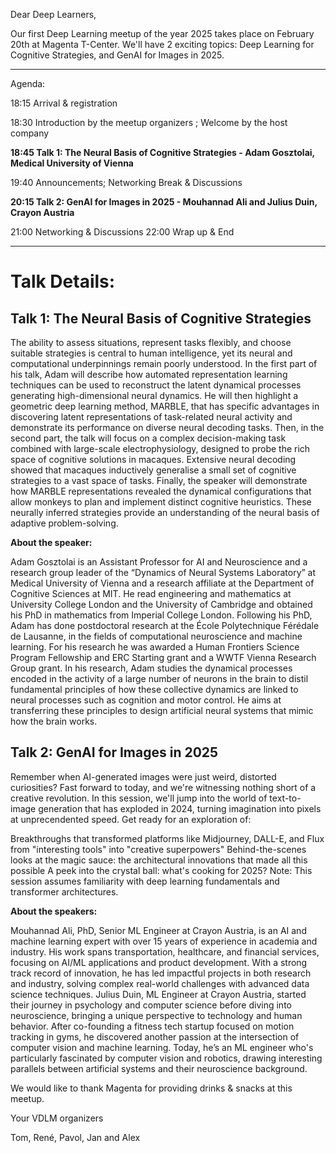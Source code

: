 Dear Deep Learners,

Our first Deep Learning meetup of the year 2025 takes place on February 20th at Magenta T-Center. We'll have 2 exciting topics:
Deep Learning for Cognitive Strategies, and GenAI for Images in 2025.

***
Agenda:

18:15
Arrival & registration

18:30
Introduction by the meetup organizers
; Welcome by the host company

**18:45
Talk 1: The Neural Basis of Cognitive Strategies - Adam Gosztolai, Medical University of Vienna**

19:40 Announcements; Networking Break & Discussions

**20:15
Talk 2: GenAI for Images in 2025 - 
Mouhannad Ali and Julius Duin, Crayon Austria**

21:00 Networking & Discussions
22:00 
Wrap up & End

***

# Talk Details:
## Talk 1: The Neural Basis of Cognitive Strategies

The ability to assess situations, represent tasks flexibly, and choose suitable strategies is central to human intelligence, yet its neural and computational underpinnings remain poorly understood. In the first part of his talk, Adam will describe how automated representation learning techniques can be used to reconstruct the latent dynamical processes generating high-dimensional neural dynamics. He will then highlight a geometric deep learning method, MARBLE, that has specific advantages in discovering latent representations of task-related neural activity and demonstrate its performance on diverse neural decoding tasks. Then, in the second part, the talk will focus on a complex decision-making task combined with large-scale electrophysiology, designed to probe the rich space of cognitive solutions in macaques. Extensive neural decoding showed that macaques inductively generalise a small set of cognitive strategies to a vast space of tasks. Finally, the speaker will demonstrate how MARBLE representations revealed the dynamical configurations that allow monkeys to plan and implement distinct cognitive heuristics. These neurally inferred strategies provide an understanding of the neural basis of adaptive problem-solving.

**About the speaker:**

Adam Gosztolai is an Assistant Professor for AI and Neuroscience and a research group leader of the “Dynamics of Neural Systems Laboratory” at Medical University of Vienna and a research affiliate at the Department of Cognitive Sciences at MIT. He read engineering and mathematics at University College London and the University of Cambridge and obtained his PhD in mathematics from Imperial College London. Following his PhD, Adam has done postdoctoral research at the École Polytechnique Férédale de Lausanne, in the fields of computational neuroscience and machine learning. For his research he was awarded a Human Frontiers Science Program Fellowship and ERC Starting grant and a WWTF Vienna Research Group grant. In his research, Adam studies the dynamical processes encoded in the activity of a large number of neurons in the brain to distil fundamental principles of how these collective dynamics are linked to neural processes such as cognition and motor control. He aims at transferring these principles to design artificial neural systems that mimic how the brain works.

## Talk 2: GenAI for Images in 2025
Remember when AI-generated images were just weird, distorted curiosities? Fast forward to today, and we're witnessing nothing short of a creative revolution. In this session, we'll jump into the world of text-to-image generation that has exploded in 2024, turning imagination into pixels at unprecendented speed.
Get ready for an exploration of:

Breakthroughs that transformed platforms like Midjourney, DALL-E, and Flux from "interesting tools" into "creative superpowers"
Behind-the-scenes looks at the magic sauce: the architectural innovations that made all this possible
A peek into the crystal ball: what's cooking for 2025?
Note: This session assumes familiarity with deep learning fundamentals and transformer architectures.

**About the speakers:**

Mouhannad Ali, PhD, Senior ML Engineer at Crayon Austria, is an AI and machine learning expert with over 15 years of experience in academia and industry. His work spans transportation, healthcare, and financial services, focusing on AI/ML applications and product development.
With a strong track record of innovation, he has led impactful projects in both research and industry, solving complex real-world challenges with advanced data science techniques.
Julius Duin, ML Engineer at Crayon Austria, started their journey in psychology and computer science before diving into neuroscience, bringing a unique perspective to technology and human behavior.
After co-founding a fitness tech startup focused on motion tracking in gyms, he discovered another passion at the intersection of computer vision and machine learning.
Today, he’s an ML engineer who's particularly fascinated by computer vision and robotics, drawing interesting parallels between artificial systems and their neuroscience background.

We would like to thank Magenta for providing drinks & snacks at this meetup.

Your VDLM organizers

Tom, René, Pavol, Jan and Alex